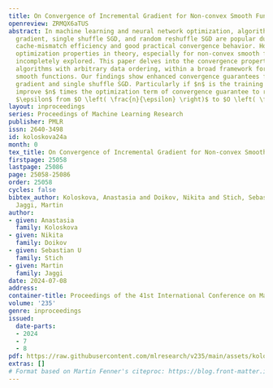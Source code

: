 ```yaml
---
title: On Convergence of Incremental Gradient for Non-convex Smooth Functions
openreview: ZRMQX6aTUS
abstract: In machine learning and neural network optimization, algorithms like incremental
  gradient, single shuffle SGD, and random reshuffle SGD are popular due to their
  cache-mismatch efficiency and good practical convergence behavior. However, their
  optimization properties in theory, especially for non-convex smooth functions, remain
  incompletely explored. This paper delves into the convergence properties of SGD
  algorithms with arbitrary data ordering, within a broad framework for non-convex
  smooth functions. Our findings show enhanced convergence guarantees for incremental
  gradient and single shuffle SGD. Particularly if $n$ is the training set size, we
  improve $n$ times the optimization term of convergence guarantee to reach accuracy
  $\epsilon$ from $O \left( \frac{n}{\epsilon} \right)$ to $O \left( \frac{1}{\epsilon}\right)$.
layout: inproceedings
series: Proceedings of Machine Learning Research
publisher: PMLR
issn: 2640-3498
id: koloskova24a
month: 0
tex_title: On Convergence of Incremental Gradient for Non-convex Smooth Functions
firstpage: 25058
lastpage: 25086
page: 25058-25086
order: 25058
cycles: false
bibtex_author: Koloskova, Anastasia and Doikov, Nikita and Stich, Sebastian U and
  Jaggi, Martin
author:
- given: Anastasia
  family: Koloskova
- given: Nikita
  family: Doikov
- given: Sebastian U
  family: Stich
- given: Martin
  family: Jaggi
date: 2024-07-08
address:
container-title: Proceedings of the 41st International Conference on Machine Learning
volume: '235'
genre: inproceedings
issued:
  date-parts:
  - 2024
  - 7
  - 8
pdf: https://raw.githubusercontent.com/mlresearch/v235/main/assets/koloskova24a/koloskova24a.pdf
extras: []
# Format based on Martin Fenner's citeproc: https://blog.front-matter.io/posts/citeproc-yaml-for-bibliographies/
---
```

